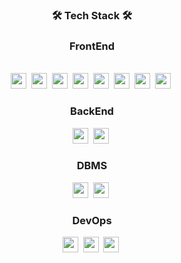 







<div align="center">
<h3 align="center">🛠 Tech Stack 🛠</h3>
<p>
  <h3>FrontEnd</h3>
<br/>
<img src="https://img.shields.io/badge/HTML5-E34F26?style=flat-square&logo=HTML5&logoColor=black" height="25"/>&nbsp
<img src="https://img.shields.io/badge/CSS3-1572B6?style=flat-square&logo=CSS3&logoColor=black" height="25"/>&nbsp
<img src="https://img.shields.io/badge/SASS-CC6699?style=flat-square&logo=SASS&logoColor=black" height="25"/>&nbsp
<img src="https://img.shields.io/badge/JavaScript-F7DF1E?style=flat-square&logo=JavaScript&logoColor=black" height="25"/>&nbsp
<img src="https://img.shields.io/badge/React-61DAFB?style=flat-square&logo=React&logoColor=black" height="25"/>&nbsp
<img src="https://img.shields.io/badge/Redux-764ABC?style=flat-square&logo=Redux&logoColor=black" height="25"/>&nbsp
<img src="https://img.shields.io/badge/Recoil-578BC?style=flat-square&logo=Recoil&logoColor=black" height="25"/>&nbsp
<img src="https://img.shields.io/badge/Bootstrap-7952B3?style=flat-square&logo=Bootstrap&logoColor=black" height="25"/>&nbsp
<br/>
  <h3>BackEnd</h3>
<img src="https://img.shields.io/badge/Node.js-339933?style=flat-square&logo=Node.js&logoColor=black" height="25"/>&nbsp
<img src="https://img.shields.io/badge/Nest.js-66BF00?style=flat-square&logo=Nest.js&logoColor=white" height="25"/>&nbsp
<br/>
  <h3>DBMS</h3>
<img src="https://img.shields.io/badge/Mysql-CC6699?style=flat-square&logo=Mysql&logoColor=black" height="25"/>&nbsp
<img src="https://img.shields.io/badge/MongoDB-47A248?style=flat-square&logo=MongoDB&logoColor=black" height="25"/>&nbsp
  <br/>
  <h3>DevOps</h3>
<img src="https://img.shields.io/badge/Notion-black?style=flat-square&logo=Notion&logoColor=white" height="25"/>&nbsp
<img src="https://img.shields.io/badge/GitHub-181717?style=flat-square&logo=GitHub&logoColor=white" height="25"/>&nbsp
<img src="https://img.shields.io/badge/PostMan-FFBF00?style=flat-square&logo=PostMan&logoColor=white" height="25"/>&nbsp
</p>
<br> 

</div>
